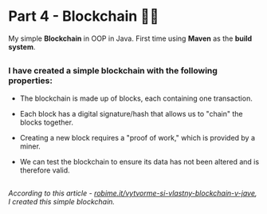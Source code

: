 # Part 4 - Blockchain :technologist:
My simple **Blockchain** in OOP in Java. First time using **Maven** as the **build system**.

##

### I have created a simple blockchain with the following properties:

- The blockchain is made up of blocks, each containing one transaction.
  
- Each block has a digital signature/hash that allows us to "chain" the blocks together.
  
- Creating a new block requires a "proof of work," which is provided by a miner.
  
- We can test the blockchain to ensure its data has not been altered and is therefore valid.

  ##
  
*According to this article - [robime.it/vytvorme-si-vlastny-blockchain-v-jave](https://robime.it/vytvorme-si-vlastny-blockchain-v-jave/), I created this simple blockchain.*
